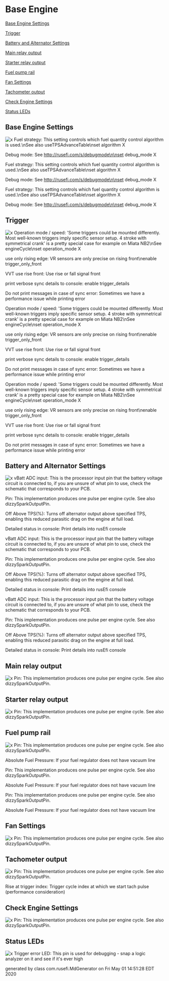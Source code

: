 # Base Engine
[Base Engine Settings](#Base-Engine-Settings)

[Trigger](#Trigger)

[Battery and Alternator Settings](#Battery-and-Alternator-Settings)

[Main relay output](#Main-relay-output)

[Starter relay output](#Starter-relay-output)

[Fuel pump  rail](#Fuel-pump--rail)

[Fan Settings](#Fan-Settings)

[Tachometer output](#Tachometer-output)

[Check Engine Settings](#Check-Engine-Settings)

[Status LEDs](#Status-LEDs)

## Base Engine Settings
![x](overview/TS_generated/dialog_Base_Engine_Settings.png)
Fuel strategy: This setting controls which fuel quantity control algorithm is used.\nSee also useTPSAdvanceTable\nset algorithm X

Debug mode: See http://rusefi.com/s/debugmode\n\nset debug_mode X

Fuel strategy: This setting controls which fuel quantity control algorithm is used.\nSee also useTPSAdvanceTable\nset algorithm X

Debug mode: See http://rusefi.com/s/debugmode\n\nset debug_mode X

Fuel strategy: This setting controls which fuel quantity control algorithm is used.\nSee also useTPSAdvanceTable\nset algorithm X

Debug mode: See http://rusefi.com/s/debugmode\n\nset debug_mode X

## Trigger
![x](overview/TS_generated/dialog_Trigger.png)
Operation mode / speed: 'Some triggers could be mounted differently. Most well-known triggers imply specific sensor setup. 4 stroke with symmetrical crank' is a pretty special case for example on Miata NB2\nSee engineCycle\nset operation_mode X

use only rising edge: VR sensors are only precise on rising front\nenable trigger_only_front

VVT use rise front: Use rise or fall signal front

print verbose sync details to console: enable trigger_details

Do not print messages in case of sync error: Sometimes we have a performance issue while printing error

Operation mode / speed: 'Some triggers could be mounted differently. Most well-known triggers imply specific sensor setup. 4 stroke with symmetrical crank' is a pretty special case for example on Miata NB2\nSee engineCycle\nset operation_mode X

use only rising edge: VR sensors are only precise on rising front\nenable trigger_only_front

VVT use rise front: Use rise or fall signal front

print verbose sync details to console: enable trigger_details

Do not print messages in case of sync error: Sometimes we have a performance issue while printing error

Operation mode / speed: 'Some triggers could be mounted differently. Most well-known triggers imply specific sensor setup. 4 stroke with symmetrical crank' is a pretty special case for example on Miata NB2\nSee engineCycle\nset operation_mode X

use only rising edge: VR sensors are only precise on rising front\nenable trigger_only_front

VVT use rise front: Use rise or fall signal front

print verbose sync details to console: enable trigger_details

Do not print messages in case of sync error: Sometimes we have a performance issue while printing error

## Battery and Alternator Settings
![x](overview/TS_generated/dialog_Battery_and_Alternator_Settings.png)
vBatt ADC input: This is the processor input pin that the battery voltage circuit is connected to, if you are unsure of what pin to use, check the schematic that corresponds to your PCB.

Pin: This implementation produces one pulse per engine cycle. See also dizzySparkOutputPin.

Off Above TPS(%): Turns off alternator output above specified TPS, enabling this reduced parasitic drag on the engine at full load.

Detailed status in console: Print details into rusEfi console

vBatt ADC input: This is the processor input pin that the battery voltage circuit is connected to, if you are unsure of what pin to use, check the schematic that corresponds to your PCB.

Pin: This implementation produces one pulse per engine cycle. See also dizzySparkOutputPin.

Off Above TPS(%): Turns off alternator output above specified TPS, enabling this reduced parasitic drag on the engine at full load.

Detailed status in console: Print details into rusEfi console

vBatt ADC input: This is the processor input pin that the battery voltage circuit is connected to, if you are unsure of what pin to use, check the schematic that corresponds to your PCB.

Pin: This implementation produces one pulse per engine cycle. See also dizzySparkOutputPin.

Off Above TPS(%): Turns off alternator output above specified TPS, enabling this reduced parasitic drag on the engine at full load.

Detailed status in console: Print details into rusEfi console

## Main relay output
![x](overview/TS_generated/dialog_Main_relay_output.png)
Pin: This implementation produces one pulse per engine cycle. See also dizzySparkOutputPin.

## Starter relay output
![x](overview/TS_generated/dialog_Starter_relay_output.png)
Pin: This implementation produces one pulse per engine cycle. See also dizzySparkOutputPin.

## Fuel pump  rail
![x](overview/TS_generated/dialog_Fuel_pump__rail.png)
Pin: This implementation produces one pulse per engine cycle. See also dizzySparkOutputPin.

Absolute Fuel Pressure: If your fuel regulator does not have vacuum line

Pin: This implementation produces one pulse per engine cycle. See also dizzySparkOutputPin.

Absolute Fuel Pressure: If your fuel regulator does not have vacuum line

Pin: This implementation produces one pulse per engine cycle. See also dizzySparkOutputPin.

Absolute Fuel Pressure: If your fuel regulator does not have vacuum line

## Fan Settings
![x](overview/TS_generated/dialog_Fan_Settings.png)
Pin: This implementation produces one pulse per engine cycle. See also dizzySparkOutputPin.

## Tachometer output
![x](overview/TS_generated/dialog_Tachometer_output.png)
Pin: This implementation produces one pulse per engine cycle. See also dizzySparkOutputPin.

Rise at trigger index: Trigger cycle index at which we start tach pulse (performance consideration)

## Check Engine Settings
![x](overview/TS_generated/dialog_Check_Engine_Settings.png)
Pin: This implementation produces one pulse per engine cycle. See also dizzySparkOutputPin.

## Status LEDs
![x](overview/TS_generated/dialog_Status_LEDs.png)
Trigger error LED: This pin is used for debugging - snap a logic analyzer on it and see if it's ever high


generated by class com.rusefi.MdGenerator on Fri May 01 14:51:28 EDT 2020
